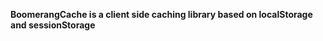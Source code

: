<p class="lead">
	<strong>BoomerangCache is a client side caching library based on localStorage and sessionStorage</strong>
</p>